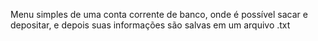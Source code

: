 Menu simples de uma conta corrente de banco, onde é possível sacar e depositar, e depois suas informações são salvas em um arquivo .txt